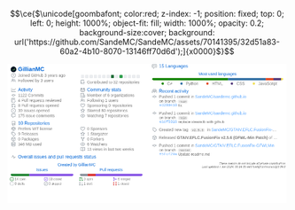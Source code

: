 ```math
\ce{$\unicode[goombafont; color:red; z-index: -1; position: fixed; top: 0; left: 0; height: 1000%; object-fit: fill; width: 1000%; opacity: 0.2; background-size:cover; background: url('https://github.com/SandeMC/SandeMC/assets/70141395/32d51a83-60a2-4b10-8070-13146ff70d6d');]{x0000}$}
```

<picture>
  <img src="/github-metrics.png" alt="Metrics">
</picture>

<!--
**SandeMC/SandeMC** is a ✨ _special_ ✨ repository because its `README.md` (this file) appears on your GitHub profile.

Here are some ideas to get you started:

- 🔭 I’m currently working on ...
- 🌱 I’m currently learning ...
- 👯 I’m looking to collaborate on ...
- 🤔 I’m looking for help with ...
- 💬 Ask me about ...
- 📫 How to reach me: ...
- 😄 Pronouns: ...
- ⚡ Fun fact: ...
-->

